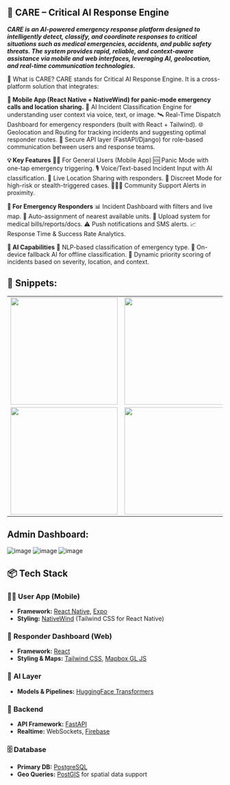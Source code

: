 ## **🚨 CARE – Critical AI Response Engine**
***CARE is an AI-powered emergency response platform designed to intelligently detect, classify, and coordinate responses to critical situations such as medical emergencies, accidents, and public safety threats. The system provides rapid, reliable, and context-aware assistance via mobile and web interfaces, leveraging AI, geolocation, and real-time communication technologies.***

🧠 What is CARE?
CARE stands for Critical AI Response Engine. It is a cross-platform solution that integrates:

**📱 Mobile App (React Native + NativeWind) for panic-mode emergency calls and location sharing.**
🧭 AI Incident Classification Engine for understanding user context via voice, text, or image.
🛰 Real-Time Dispatch Dashboard for emergency responders (built with React + Tailwind).
🌐 Geolocation and Routing for tracking incidents and suggesting optimal responder routes.
🔗 Secure API layer (FastAPI/Django) for role-based communication between users and response teams.

**💡 Key Features**
🧍‍♀️ For General Users (Mobile App)
🆘 Panic Mode with one-tap emergency triggering.
🎙️ Voice/Text-based Incident Input with AI classification.
📍 Live Location Sharing with responders.
🔕 Discreet Mode for high-risk or stealth-triggered cases.
🧑‍🤝‍🧑 Community Support Alerts in proximity.

**🚓 For Emergency Responders**
📊 Incident Dashboard with filters and live map.
📡 Auto-assignment of nearest available units.
📂 Upload system for medical bills/reports/docs.
⚠️ Push notifications and SMS alerts.
📈 Response Time & Success Rate Analytics.

**🔧 AI Capabilities**
🤖 NLP-based classification of emergency type.
🧠 On-device fallback AI for offline classification.
🎯 Dynamic priority scoring of incidents based on severity, location, and context.

## 📸 **Snippets:**

<table>
  <tr>
    <td><img src="https://github.com/user-attachments/assets/1a2bea2e-64a0-4312-bbae-33fc8281e225" width="250"/></td>
     <td><img src="https://github.com/user-attachments/assets/975e654f-7f5b-4b0f-80cb-470b11aabbb3" width="250"/></td>
    <td><img src="https://github.com/user-attachments/assets/8a23f77d-97ba-41be-88ae-6192c610a679" width="250"/></td>
  </tr>
  <tr>
       <td><img src="https://github.com/user-attachments/assets/7dc0fd16-a7c3-4571-b9d9-f9ad15db41c4" width="250"/></td>
    <td><img src="https://github.com/user-attachments/assets/06c1bef4-f2fc-4b87-a3cd-7a86a9ebf5eb" width="250"/></td>
    <td><img src="https://github.com/user-attachments/assets/f9e1a229-a1c4-492f-9b57-48e5967a1d35" width="250"/></td>
  </tr>
</table>

## **Admin Dashboard:**
![image](https://github.com/user-attachments/assets/53206a51-9fc0-4985-adac-9ffaf7843729)
![image](https://github.com/user-attachments/assets/d1294f3c-a469-4c5f-ae23-6a96f2a0ab56)
![image](https://github.com/user-attachments/assets/0c34871c-4e0b-431b-bd45-1497c5c9153e)


## 📦 **Tech Stack**

### 🧑‍💼 **User App (Mobile)**
- **Framework:** [React Native](https://reactnative.dev/), [Expo](https://expo.dev/)
- **Styling:** [NativeWind](https://www.nativewind.dev/) (Tailwind CSS for React Native)

### 🚨 **Responder Dashboard (Web)**
- **Framework:** [React](https://reactjs.org/)
- **Styling & Maps:** [Tailwind CSS](https://tailwindcss.com/), [Mapbox GL JS](https://docs.mapbox.com/mapbox-gl-js/)

### 🧠 **AI Layer**
- **Models & Pipelines:** [HuggingFace Transformers](https://huggingface.co/transformers/)

### 🔧 **Backend**
- **API Framework:** [FastAPI](https://fastapi.tiangolo.com/)
- **Realtime:** WebSockets, [Firebase](https://firebase.google.com/)

### 🗄️ **Database**
- **Primary DB:** [PostgreSQL](https://www.postgresql.org/)
- **Geo Queries:** [PostGIS](https://postgis.net/) for spatial data support

